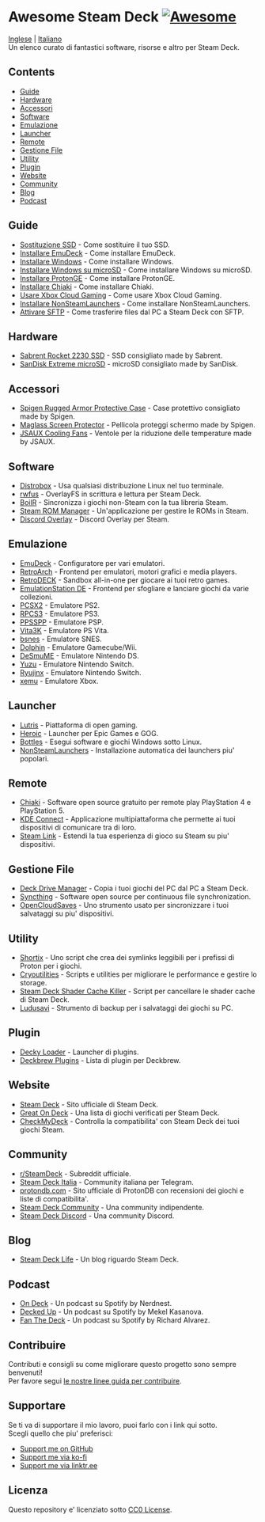 # Awesome Steam Deck [![Awesome](https://awesome.re/badge.svg)](https://awesome.re)
[Inglese](../README.md) | [Italiano](./README.it-IT.md)  
Un elenco curato di fantastici software, risorse e altro per Steam Deck.

## Contents
- [Guide](#guide)
- [Hardware](#hardware)
- [Accessori](#accessori)
- [Software](#software)
- [Emulazione](#emulazione)
- [Launcher](#launcher)
- [Remote](#remote)
- [Gestione File](#gestione-file)
- [Utility](#utility)
- [Plugin](#plugin)
- [Website](#website)
- [Community](#community)
- [Blog](#blog)
- [Podcast](#podcast)

## Guide
- [Sostituzione SSD](https://www.ifixit.com/Guide/Steam+Deck+SSD+Replacement/148989) - Come sostituire il tuo SSD.
- [Installare EmuDeck](https://www.emudeck.com/#how_to_install) - Come installare EmuDeck.
- [Installare Windows](https://www.howtogeek.com/877293/how-to-install-windows-on-your-steam-deck/) - Come installare Windows.
- [Installare Windows su microSD](https://wagnerstechtalk.com/sd-windows/) - Come installare Windows su microSD.
- [Installare ProtonGE](https://steamdeckhq.com/tips-and-guides/the-proton-ge-steam-deck-guide/) - Come installare ProtonGE.
- [Installare Chiaki](https://pimylifeup.com/steam-deck-ps5-remote-play/) - Come installare Chiaki.
- [Usare Xbox Cloud Gaming](https://support.microsoft.com/en-us/topic/xbox-cloud-gaming-in-microsoft-edge-with-steam-deck-43dd011b-0ce8-4810-8302-965be6d53296) - Come usare Xbox Cloud Gaming.
- [Installare NonSteamLaunchers](https://www.steamdeckgaming.net/post/easy-launchers-install-on-steam-deck) - Come installare NonSteamLaunchers.
- [Attivare SFTP](https://www.youtube.com/watch?v=Cb1U0_KbtLQ) - Come trasferire files dal PC a Steam Deck con SFTP.

## Hardware
- [Sabrent Rocket 2230 SSD](https://www.amazon.com/SABRENT-Rocket-2230-Performance-SB-2130-1TB/dp/B0BQG6JCRP/) - SSD consigliato made by Sabrent.
- [SanDisk Extreme microSD](https://www.amazon.com/SanDisk-Extreme-microSDXC-Memory-Adapter/dp/B09X7MPX8L/) - microSD consigliato made by SanDisk.

## Accessori
- [Spigen Rugged Armor Protective Case](https://www.amazon.com/Protective-Shock-Absorption-Anti-Scratch-Accessories-nintendo-switch/dp/B0B75N73N9/) - Case protettivo consigliato made by Spigen.
- [Maglass Screen Protector](https://www.amazon.com/Magglass-Tempered-Designed-Protector-Anti-Glare/dp/B09X82S4XL/) - Pellicola proteggi schermo made by Spigen.
- [JSAUX Cooling Fans](https://jsaux.com/products/fan-cooler-for-steam-deck-gp0200) - Ventole per la riduzione delle temperature made by JSAUX.

## Software
- [Distrobox](https://github.com/89luca89/distrobox) - Usa qualsiasi distribuzione Linux nel tuo terminale.
- [rwfus](https://github.com/ValShaped/rwfus) - OverlayFS in scrittura e lettura per Steam Deck.
- [BoilR](https://github.com/PhilipK/BoilR) - Sincronizza i giochi non-Steam con la tua libreria Steam.
- [Steam ROM Manager](https://github.com/SteamGridDB/steam-rom-manager) - Un'applicazione per gestire le ROMs in Steam.
- [Discord Overlay](https://trigg.github.io/Discover/deckaddnonsteamgame) - Discord Overlay per Steam.

## Emulazione
- [EmuDeck](https://github.com/dragoonDorise/EmuDeck) - Configuratore per vari emulatori.
- [RetroArch](https://github.com/libretro/RetroArch) - Frontend per emulatori, motori grafici e media players.
- [RetroDECK](https://github.com/XargonWan/RetroDECK) - Sandbox all-in-one per giocare ai tuoi retro games.
- [EmulationStation DE](https://gitlab.com/es-de/emulationstation-de) - Frontend per sfogliare e lanciare giochi da varie collezioni.
- [PCSX2](https://github.com/PCSX2/pcsx2) - Emulatore PS2.
- [RPCS3](https://github.com/RPCS3/rpcs3) - Emulatore PS3.
- [PPSSPP](https://github.com/hrydgard/ppsspp) - Emulatore PSP.
- [Vita3K](https://github.com/Vita3K/Vita3K) - Emulatore PS Vita.
- [bsnes](https://github.com/bsnes-emu/bsnes) - Emulatore SNES.
- [Dolphin](https://github.com/dolphin-emu/dolphin) - Emulatore Gamecube/Wii.
- [DeSmuME](https://github.com/TASEmulators/desmume) - Emulatore Nintendo DS.
- [Yuzu](https://github.com/yuzu-emu/yuzu) - Emulatore Nintendo Switch.
- [Ryujinx](https://github.com/Ryujinx/Ryujinx) - Emulatore Nintendo Switch.
- [xemu](https://github.com/xemu-project/xemu) - Emulatore Xbox.

## Launcher
- [Lutris](https://lutris.net/) - Piattaforma di open gaming.
- [Heroic](https://heroicgameslauncher.com/) - Launcher per Epic Games e GOG.
- [Bottles](https://github.com/bottlesdevs/Bottles) - Esegui software e giochi Windows sotto Linux.
- [NonSteamLaunchers](https://github.com/moraroy/NonSteamLaunchers-On-Steam-Deck) - Installazione automatica dei launchers piu' popolari.

## Remote
- [Chiaki](https://git.sr.ht/~thestr4ng3r/chiaki) - Software open source gratuito per remote play PlayStation 4 e PlayStation 5.
- [KDE Connect](https://github.com/KDE/kdeconnect-kde) - Applicazione multipiattaforma che permette ai tuoi dispositivi di comunicare tra di loro.
- [Steam Link](https://store.steampowered.com/app/353380/Steam_Link/) - Estendi la tua esperienza di gioco su Steam su piu' dispositivi.

## Gestione File
- [Deck Drive Manager](https://deckdrivemanager.com/) - Copia i tuoi giochi del PC dal PC a Steam Deck.
- [Syncthing](https://github.com/syncthing/syncthing) - Software open source per continuous file synchronization.
- [OpenCloudSaves](https://github.com/DavidDeSimone/OpenCloudSaves) - Uno strumento usato per sincronizzare i tuoi salvataggi su piu' dispositivi.

## Utility
- [Shortix](https://github.com/Jannomag/shortix) - Uno script che crea dei symlinks leggibili per i prefissi di Proton per i giochi.
- [Cryoutilities](https://github.com/CryoByte33/steam-deck-utilities) - Scripts e utilities per migliorare le performance e gestire lo storage.
- [Steam Deck Shader Cache Killer](https://github.com/scawp/Steam-Deck.Shader-Cache-Killer) - Script per cancellare le shader cache di Steam Deck.
- [Ludusavi](https://github.com/mtkennerly/ludusavi) - Strumento di backup per i salvataggi dei giochi su PC.

## Plugin
- [Decky Loader](https://github.com/SteamDeckHomebrew/decky-loader) - Launcher di plugins.
- [Deckbrew Plugins](https://plugins.deckbrew.xyz/) - Lista di plugin per Deckbrew.

## Website
- [Steam Deck](https://www.steamdeck.com/) - Sito ufficiale di Steam Deck.
- [Great On Deck](https://store.steampowered.com/steamdeck/mygames) - Una lista di giochi verificati per Steam Deck.
- [CheckMyDeck](https://checkmydeck.ofdgn.com/) - Controlla la compatibilita' con Steam Deck dei tuoi giochi Steam.

## Community
- [r/SteamDeck](https://reddit.com/r/SteamDeck) - Subreddit ufficiale.
- [Steam Deck Italia](https://t.me/SteamDeckIta) - Community italiana per Telegram.
- [protondb.com](https://protondb.com) - Sito ufficiale di ProtonDB con recensioni dei giochi e liste di compatibilita'.
- [Steam Deck Community](https://steamdeck.community/) - Una community indipendente.
- [Steam Deck Discord](https://discord.com/channels/865611969661632521/) - Una community Discord.

## Blog
- [Steam Deck Life](https://steamdecklife.com/) - Un blog riguardo Steam Deck.

## Podcast
- [On Deck](https://open.spotify.com/show/5oH7NqKxSPiVFANLuYgDSn) - Un podcast su Spotify by Nerdnest.
- [Decked Up](https://open.spotify.com/show/4ZW6yNxludK6FZQwvQlfJX) - Un podcast su Spotify by Mekel Kasanova.
- [Fan The Deck](https://open.spotify.com/show/74eIOxJhDmmSZFbwlh7HIN) - Un podcast su Spotify by Richard Alvarez.

## Contribuire
Contributi e consigli su come migliorare questo progetto sono sempre benvenuti!  
Per favore segui [le nostre linee guida per contribuire](https://github.com/airscripts/awesome-steam-deck/blob/main/CONTRIBUTING.md).

## Supportare
Se ti va di supportare il mio lavoro, puoi farlo con i link qui sotto.  
Scegli quello che piu' preferisci:  
- [Support me on GitHub](https://github.com/sponsors/airscripts)
- [Support me via ko-fi](https://ko-fi.com/airscript)
- [Support me via linktr.ee](https://linktr.ee/airscript)

## Licenza
Questo repository e' licenziato sotto [CC0 License](https://github.com/airscripts/awesome-steam-deck/blob/main/LICENSE).
